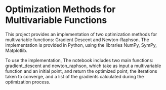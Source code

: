 # Optimization Methods for Multivariable Functions

This project provides an implementation of two optimization methods for multivariable functions: Gradient Descent and Newton-Raphson. The implementation is provided in Python, using the libraries NumPy, SymPy, Matplotlib.


To use the implementation, The notebook includes two main functions: gradient_descent and newton_raphson, which take as input a multivariable function and an initial point, and return the optimized point, the iterations taken to converge, and a list of the gradients calculated during the optimization process.

